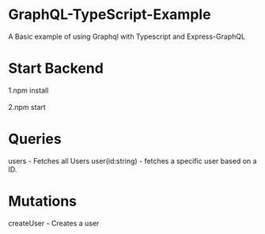 # GraphQL-TypeScript-Example
A Basic example of using Graphql with Typescript and Express-GraphQL

<h1>Start Backend</h1>
1.npm install
<br></br>
2.npm start


<h1>Queries</h1>
users - Fetches all Users
user(id:string) - fetches a specific user based on a ID.


<h1>Mutations</h1>
createUser - Creates a user
